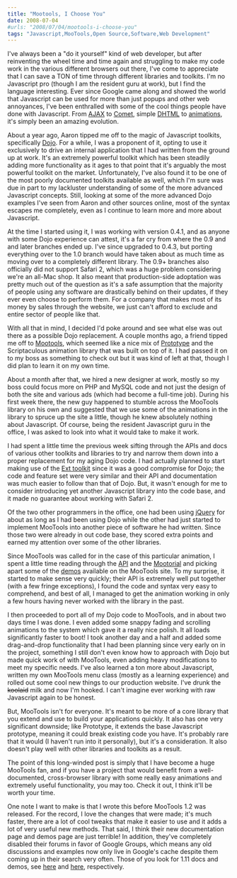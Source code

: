 ```yaml
---
title: "Mootools, I Choose You"
date: 2008-07-04
#urls: "2008/07/04/mootools-i-choose-you"
tags: "Javascript,MooTools,Open Source,Software,Web Development"
---
```


I've always been a "do it yourself" kind of web developer, but after reinventing the wheel time and time again and struggling to make my code work in the various different browsers out there, I've come to appreciate that I can save a TON of time through different libraries and toolkits. I'm no Javascript pro (though I am the resident guru at work), but I find the language interesting. Ever since Google came along and showed the world that Javascript can be used for more than just popups and other web annoyances, I've been enthralled with some of the cool things people have done with Javascript. From [AJAX](http://en.wikipedia.org/wiki/AJAX) to [Comet](http://en.wikipedia.org/wiki/Comet_(programming)), simple [DHTML](http://www.dynamicdrive.com/) to [animations](http://script.aculo.us/), it's simply been an amazing evolution.

About a year ago, Aaron tipped me off to the magic of Javascript toolkits, specifically [Dojo](http://dojotoolkit.org/). For a while, I was a proponent of it, opting to use it exclusively to drive an internal application that I had written from the ground up at work. It's an extremely powerful toolkit which has been steadily adding more functionality as it ages to that point that it's arguably the most powerful toolkit on the market. Unfortunately, I've also found it to be one of the most poorly documented toolkits available as well, which I'm sure was due in part to my lackluster understanding of some of the more advanced Javascript concepts. Still, looking at some of the more advanced Dojo examples I've seen from Aaron and other sources online, most of the syntax escapes me completely, even as I continue to learn more and more about Javascript.

At the time I started using it, I was working with version 0.4.1, and as anyone with some Dojo experience can attest, it's a far cry from where the 0.9 and and later branches ended up. I've since upgraded to 0.4.3, but porting everything over to the 1.0 branch would have taken about as much time as moving over to a completely different library. The 0.9+ branches also officially did not support Safari 2, which was a huge problem considering we're an all-Mac shop. It also meant that production-side adoptation was pretty much out of the question as it's a safe assumption that the majority of people using any software are drastically behind on their updates, if they ever even choose to perform them. For a company that makes most of its money by sales through the website, we just can't afford to exclude and entire sector of people like that.

With all that in mind, I decided I'd poke around and see what else was out there as a possible Dojo replacement. A couple months ago, a friend tipped me off to [Mootools](http://www.mootools.net/), which seemed like a nice mix of [Prototype](http://www.prototypejs.org/) and the Scriptaculous animation library that was built on top of it. I had passed it on to my boss as something to check out but it was kind of left at that, though I did plan to learn it on my own time.

About a month after that, we hired a new designer at work, mostly so my boss could focus more on PHP and MySQL code and not just the design of both the site and various ads (which had become a full-time job). During his first week there, the new guy happened to stumble across the MooTools library on his own and suggested that we use some of the animations in the library to spruce up the site a little, though he knew absolutely nothing about Javascript. Of course, being the resident Javascript guru in the office, I was asked to look into what it would take to make it work.

I had spent a little time the previous week sifting through the APIs and docs of various other toolkits and libraries to try and narrow them down into a proper replacement for my aging Dojo code. I had actually planned to start making use of the [Ext toolkit](http://extjs.com/) since it was a good compromise for Dojo; the code and feature set were very similar and their API and documentation was much easier to follow than that of Dojo. But, it wasn't enough for me to consider introducing yet another Javascript library into the code base, and it made no guarantee about working with Safari 2.

Of the two other programmers in the office, one had been using [jQuery](http://jquery.com/) for about as long as I had been using Dojo while the other had just started to implement MooTools into another piece of software he had written. Since those two were already in out code base, they scored extra points and earned my attention over some of the other libraries.

Since MooTools was called for in the case of this particular animation, I spent a little time reading through the [API](http://docs.mootools.net/) and the [Mootorial](http://clientside.cnet.com/wiki/mootorial) and picking apart some of the [demos](http://demos.mootools.net/) available on the MooTools site. To my surprise, it started to make sense very quickly; their API is extremely well put together (with a few fringe exceptions), I found the code and syntax very easy to comprehend, and best of all, I managed to get the animation working in only a few hours having never worked with the library in the past.

I then proceeded to port all of my Dojo code to MooTools, and in about two days time I was done. I even added some snappy fading and scrolling animations to the system which gave it a really nice polish. It all loads significantly faster to boot! I took another day and a half and added some drag-and-drop functionality that I had been planning since very early on in the project, something I still don't even know how to approach with Dojo but made quick work of with MooTools, even adding heavy modifications to meet my specific needs. I've also learned a ton more about Javascript, written my own MooTools menu class (mostly as a learning experience) and rolled out some cool new things to our production website. I've drunk the ~~koolaid~~ milk and now I'm hooked. I can't imagine ever working with raw Javascript again to be honest.

But, MooTools isn't for everyone. It's meant to be more of a core library that you extend and use to build your applications quickly. It also has one very significant downside; like Prototype, it extends the base Javascript prototype, meaning it could break existing code you have. It's probably rare that it would (I haven't run into it personally), but it's a consideration. It also doesn't play well with other libraries and toolkits as a result.

The point of this long-winded post is simply that I have become a huge MooTools fan, and if you have a project that would benefit from a well-documented, cross-browser library with some really easy animations and extremely useful functionality, you may too. Check it out, I think it'll be worth your time.

One note I want to make is that I wrote this before MooTools 1.2 was released. For the record, I love the changes that were made; it's much faster, there are a lot of cool tweaks that make it easier to use and it adds a lot of very useful new methods. That said, I think their new documentation page and demos page are just terrible! In addition, they've completely disabled their forums in favor of Google Groups, which means any old discussions and examples now only live in Google's cache despite them coming up in their search very often. Those of you look for 1.11 docs and demos, see [here](http://docs111.mootools.net) and [here](http://demos111.mootools.net), respectively.